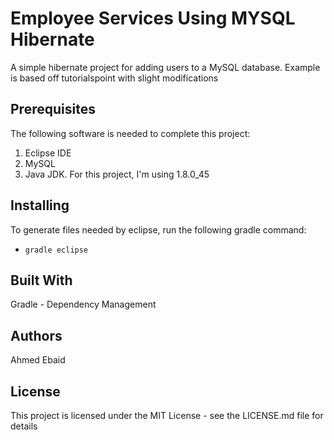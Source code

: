 # Employee Services Using MYSQL Hibernate
A simple hibernate project for adding users to a MySQL database. Example is based off tutorialspoint with slight modifications


## Prerequisites
The following software is needed to complete this project:
1. Eclipse IDE
2. MySQL
3. Java JDK. For this project, I'm using 1.8.0_45

## Installing
To generate files needed by eclipse, run the following gradle command:
* `gradle eclipse`

## Built With
Gradle - Dependency Management

## Authors
Ahmed Ebaid

## License
This project is licensed under the MIT License - see the LICENSE.md file for details
